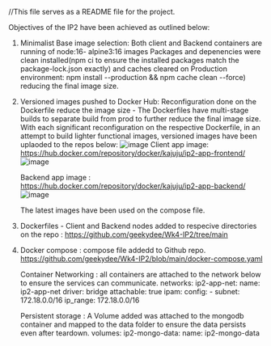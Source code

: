 //This file serves as a README file for the project.

Objectives of the IP2 have been achieved as outlined below:

1. Minimalist Base image selection: 
    Both client and Backend containers are running of node:16- alpine3:16 images 
    Packages and depenencies were clean installed(npm ci to ensure the installed packages match the package-lock.json exactly) and caches cleared on Production environment: npm install --production && npm cache clean --force) reducing the final image size.
    

2. Versioned images pushed to Docker Hub: 
    Reconfiguration done on the Dockerfile reduce the image size - The Dockerfiles have multi-stage builds to separate build from prod to further reduce the final image size. 
    With each significant reconfiguration on the respective Dockerfile, in an attempt to build lighter functional images, versioned images have been uplaoded to the repos below:
    ![image](https://github.com/user-attachments/assets/d58a6d8d-c910-4435-bc0a-37d814659901)
    Client app image: https://hub.docker.com/repository/docker/kajuju/ip2-app-frontend/
       ![image](https://github.com/user-attachments/assets/81b049de-706c-4180-abc0-65ae347e3011)

    Backend app image : https://hub.docker.com/repository/docker/kajuju/ip2-app-backend/
       ![image](https://github.com/user-attachments/assets/a7aec309-a7e9-4291-9514-cce6bd5e219c)

    The latest images have been used on the compose file.

4. Dockerfiles - Client and Backend nodes added to respecive directories on the repo : https://github.com/geekydee/Wk4-IP2/tree/main 

5. Docker compose : compose file addedd to Github repo. https://github.com/geekydee/Wk4-IP2/blob/main/docker-compose.yaml 

    Container Networking : all containers are attached to the network below to ensure the services can communicate.
        networks:
        ip2-app-net:
            name: ip2-app-net
            driver: bridge
            attachable: true
            ipam:
            config:
                - subnet: 172.18.0.0/16
                ip_range: 172.18.0.0/16

    Persistent storage :
    A Volume added was attached to the mongodb container and mapped to the data folder to ensure the data persists even after teardown.
        volumes:
            ip2-mongo-data:
                name: ip2-mongo-data
